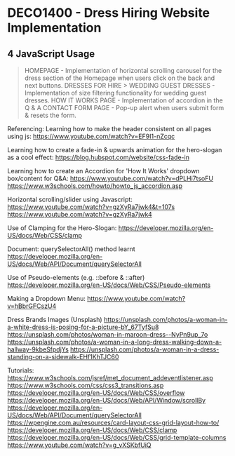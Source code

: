 # DECO1400 - Dress Hiring Website Implementation

## 4 JavaScript Usage

> HOMEPAGE - Implementation of horizontal scrolling carousel for the dress section of the Homepage 
when users click on the back and next buttons.
> DRESSES FOR HIRE > WEDDING GUEST DRESSES - Implementation of size filtering functionality for wedding guest dresses.
> HOW IT WORKS PAGE - Implementation of accordion in the Q & A
> CONTACT FORM PAGE - Pop-up alert when users submit form & resets the form.

Referencing:
Learning how to make the header consistent on all pages using js:
https://www.youtube.com/watch?v=EF9I1-nZcqc

Learning how to create a fade-in & upwards animation for the hero-slogan as a cool effect:
https://blog.hubspot.com/website/css-fade-in

Learning how to create an Accordion for 'How It Works' dropdown box/content for Q&A:
https://www.youtube.com/watch?v=dPLHi7tsoFU
https://www.w3schools.com/howto/howto_js_accordion.asp

Horizontal scrolling/slider using Javascript:
https://www.youtube.com/watch?v=gzXyRa7jwk4&t=107s
https://www.youtube.com/watch?v=gzXyRa7jwk4

Use of Clamping for the Hero-Slogan:
https://developer.mozilla.org/en-US/docs/Web/CSS/clamp

Document: querySelectorAll() method learnt
https://developer.mozilla.org/en-US/docs/Web/API/Document/querySelectorAll

Use of Pseudo-elements (e.g. ::before & ::after)
https://developer.mozilla.org/en-US/docs/Web/CSS/Pseudo-elements

Making a Dropdown Menu:
https://www.youtube.com/watch?v=hBbrGFCszU4


Dress Brands Images (Unsplash)
https://unsplash.com/photos/a-woman-in-a-white-dress-is-posing-for-a-picture-bY_67TyfSu8
https://unsplash.com/photos/woman-in-maroon-dress--NyPn9up_7o
https://unsplash.com/photos/a-woman-in-a-long-dress-walking-down-a-hallway-9kbeSfpdjYs
https://unsplash.com/photos/a-woman-in-a-dress-standing-on-a-sidewalk-EHf1KhTJC60

Tutorials:
https://www.w3schools.com/jsref/met_document_addeventlistener.asp
https://www.w3schools.com/css/css3_transitions.asp
https://developer.mozilla.org/en-US/docs/Web/CSS/overflow
https://developer.mozilla.org/en-US/docs/Web/API/Window/scrollBy
https://developer.mozilla.org/en-US/docs/Web/API/Document/querySelectorAll
https://wpengine.com.au/resources/card-layout-css-grid-layout-how-to/
https://developer.mozilla.org/en-US/docs/Web/CSS/clamp
https://developer.mozilla.org/en-US/docs/Web/CSS/grid-template-columns
https://www.youtube.com/watch?v=g_vXSKbfUiQ 





